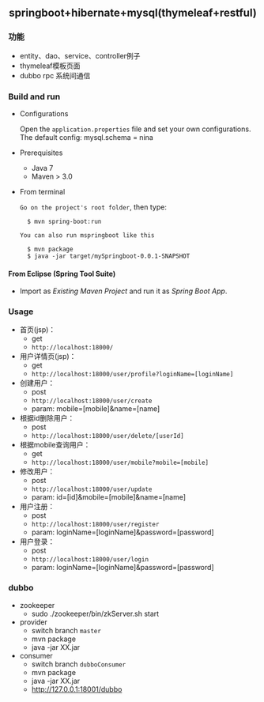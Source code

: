 ## <center>springboot+hibernate+mysql(thymeleaf+restful)</center>

### 功能
+ entity、dao、service、controller例子
+ thymeleaf模板页面
+ dubbo rpc 系统间通信

### Build and run

+ Configurations

	Open the `application.properties` file and set your own configurations.
	The default config: mysql.schema = nina

+ Prerequisites

	- Java 7
	- Maven > 3.0

+ From terminal

	`Go on the project's root folder`, then type:

    	$ mvn spring-boot:run

	`You can also run mspringboot like this`
	
		$ mvn package
		$ java -jar target/mySpringboot-0.0.1-SNAPSHOT
		
		
#### From Eclipse (Spring Tool Suite)

+ Import as *Existing Maven Project* and run it as *Spring Boot App*.


### Usage

- 首页(jsp)：
	- get
	- `http://localhost:18000/`
- 用户详情页(jsp)：
	- get
	- `http://localhost:18000/user/profile?loginName=[loginName]`
- 创建用户：
	- post
	- `http://localhost:18000/user/create`
	- param: mobile=[mobile]&name=[name]
- 根据id删除用户：
	- post
	- `http://localhost:18000/user/delete/[userId]`
- 根据mobile查询用户：
	- get
	- `http://localhost:18000/user/mobile?mobile=[mobile]`
- 修改用户：
	- post
	- `http://localhost:18000/user/update`
	- param: id=[id]&mobile=[mobile]&name=[name]
- 用户注册：
	- post
	- `http://localhost:18000/user/register`
	- param: loginName=[loginName]&password=[password]
- 用户登录：
	- post
	- `http://localhost:18000/user/login`
	- param: loginName=[loginName]&password=[password]
	
### dubbo

+ zookeeper
	- sudo ./zookeeper/bin/zkServer.sh start
+ provider
	- switch branch `master`
	- mvn package
	- java -jar XX.jar
+ consumer
	- switch branch `dubboConsumer`
	- mvn package
	- java -jar XX.jar
	- http://127.0.0.1:18001/dubbo
